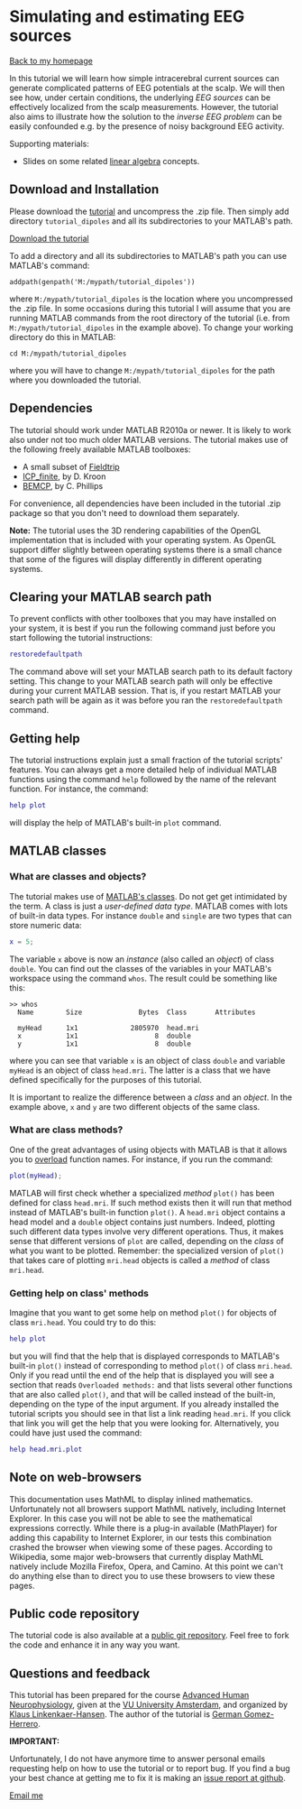 Simulating and estimating EEG sources
============

[Back to my homepage][homepage]


In this tutorial we will learn how simple intracerebral current sources can 
generate complicated patterns of EEG potentials at the scalp.
We will then see how, under certain conditions, the underlying
_EEG sources_ can be effectively localized from the scalp measurements. 
However, the tutorial also aims to illustrate how the solution to 
the _inverse EEG problem_ can be easily confounded e.g. by the presence of 
noisy background EEG activity. 

Supporting materials:

* Slides on some related [linear algebra][linalg] concepts.


[linalg]: https://speakerdeck.com/germangh/fundamentals-of-linear-algebra-for-neuroscientists


## Download and Installation

Please download the [tutorial][tutorial_dipoles] and uncompress the .zip
 file. Then simply add directory `tutorial_dipoles` and all its 
subdirectories to your MATLAB's path. 

[Download the tutorial][tutorial_dipoles]

[tutorial_dipoles]: http://github.com/germangh/tutorial_dipoles/archive/master.zip

To add a directory and all its subdirectories to MATLAB's path you can use
MATLAB's command:

	addpath(genpath('M:/mypath/tutorial_dipoles'))

where `M:/mypath/tutorial_dipoles` is the location where you uncompressed
the .zip file. In some occasions during this tutorial I will assume that
you are running MATLAB commands from the root directory of the tutorial 
(i.e. from `M:/mypath/tutorial_dipoles` in the example above). To change your
working directory do this in MATLAB:

	cd M:/mypath/tutorial_dipoles
	
where you will have to change `M:/mypath/tutorial_dipoles` for the path where
you downloaded the tutorial.


## Dependencies

The tutorial should work under MATLAB R2010a or newer. It is likely to work
also under not too much older MATLAB versions. The tutorial makes use of the
following freely available MATLAB toolboxes:

* A small subset of [Fieldtrip][fieldtrip]
* [ICP_finite][icp_finite], by D. Kroon 
* [BEMCP][fieldtrip], by C. Phillips

[fieldtrip]: http://fieldtrip.fcdonders.nl/
[icp_finite]: http://www.mathworks.nl/matlabcentral/fileexchange/24301-finite-iterative-closest-point


For convenience, all dependencies have been included in the tutorial 
.zip package so that you don't need to download them separately.


__Note:__ The tutorial uses the 3D rendering capabilities of the OpenGL 
implementation that is included with your operating system. As OpenGL 
support differ slightly between operating systems there is a small chance
that some of the figures will display differently in different operating 
systems. 


## Clearing your MATLAB search path

To prevent conflicts with other toolboxes that you may have installed on your 
system, it is best if you run the following command just before you start 
following the tutorial instructions:

````matlab
restoredefaultpath
````

The command above will set your MATLAB search path to its default factory 
setting. This change to your MATLAB search path will only be effective during
your current MATLAB session. That is, if you restart MATLAB your search path 
will be again as it was before you ran the `restoredefaultpath` command.


## Getting help

The tutorial instructions explain just a small fraction of the 
tutorial scripts' features. You can always get a more detailed help of 
individual MATLAB functions using the command `help` followed by the
name of the relevant function. For instance, the command:

````matlab
help plot
````

will display the help of MATLAB's built-in `plot` command. 

## MATLAB classes

### What are classes and objects? 

The tutorial makes use of [MATLAB's classes][matlab-classes]. Do not get get
intimidated by the term. A class is just a _user-defined data type_. MATLAB 
comes with lots of built-in data types. For instance `double` and `single`
are two types that can store numeric data:

````matlab
x = 5;
````

The variable `x` above is now an _instance_ (also called 
an _object_) of class `double`. You can find out the classes of the variables
in your MATLAB's workspace using the command `whos`. The result could be
something like this:


	>> whos
	  Name        Size              Bytes  Class       Attributes

	  myHead      1x1             2805970  head.mri              
	  x           1x1                   8  double                
	  y           1x1                   8  double              

[matlab-classes]: http://www.mathworks.nl/help/techdoc/matlab_oop/brh2rgw.html

where you can see that variable `x` is an object of class `double` and variable
`myHead` is an object of class `head.mri`. The latter is a class that we 
have defined specifically for the purposes of this tutorial. 

It is important to realize the difference between a _class_ and an _object_. 
In the example above, `x` and `y` are two different objects of the same class.

### What are class methods?

One of the great advantages of using objects with MATLAB is that it allows you
to [overload][overloading] function names. For instance, if you run the 
command:

````matlab
plot(myHead);
````	
	

[overloading]: http://en.wikipedia.org/wiki/Function_overloading

MATLAB will first check whether a specialized _method_ `plot()` has been defined
 for class `head.mri`. If such method exists then it will run that method
 instead of MATLAB's built-in function `plot()`. A `head.mri` object contains a 
head model and a `double` object contains just numbers. Indeed, plotting such
 different data types involve very different operations. Thus, it makes sense
that different versions of `plot` are called, depending on the _class_ of what
 you want to be plotted. Remember: the specialized version of `plot()` that
 takes care of plotting `mri.head` objects is called a _method_ of class 
 `mri.head`.
 
### Getting help on class' methods

Imagine that you want to get some help on method `plot()` for objects of class
`mri.head`. You could try to do this:

````matlab
help plot
````

but you will find that the help that is displayed corresponds to MATLAB's 
built-in `plot()` instead of corresponding to method `plot()` of class 
`mri.head`. Only if you read until the end of the help that is displayed you
will see a section that reads `Overloaded methods:` and that lists several
other functions that are also called `plot()`, and that will be called 
instead of the built-in, depending on the type of the input argument. 
If you already installed the tutorial scripts you should see in that list
a link reading `head.mri`. If you click that link you will get the help that
you were looking for. Alternatively, you could have just used the command:

````matlab
help head.mri.plot
````

## Note on web-browsers

This documentation uses MathML to display inlined mathematics. Unfortunately
 not all browsers support MathML natively, including Internet Explorer. In this
 case you will not be able to see the mathematical expressions correctly.
 While there is a plug-in available (MathPlayer) for adding this capability
 to Internet Explorer, in our tests this combination crashed the browser when
 viewing some of these pages. According to Wikipedia, some major web-browsers
 that currently display MathML natively include Mozilla Firefox, Opera, and
 Camino. At this point we can't do anything else than to direct you to use 
 these browsers to view these pages.	

## Public code repository

The tutorial code is also available at a [public git repository][git_repo]. Feel free 
to fork the code and enhance it in any way you want.

[git_repo]: http://github.com/germangh/tutorial_dipoles


## Questions and feedback

This tutorial has been prepared for the course [Advanced Human Neurophysiology][ahn],
 given at the [VU University Amsterdam][vu], and organized by 
[Klaus Linkenkaer-Hansen][klaus]. The author of the tutorial is 
[German Gomez-Herrero][homepage]. 

[ahn]: http://www.nbtwiki.net/doku.php?id=courses:advanced_human_neurophysiology#.TtOOWvJ7eUM
[vu]: http://www.vu.nl/en/
[klaus]: http://www.bio.vu.nl/enf/linkenkaer/

__IMPORTANT:__

Unfortunately, I do not have anymore time to answer personal emails requesting 
help on how to use the tutorial or to report bug. If you find a bug your best 
chance at getting me to fix it is making an [issue report at github][github-bugs].

[github-bugs]: http://github.com/germangh/tutorial_dipoles/issues
[Email me][homepage]

[homepage]: http://germangh.com 








	








